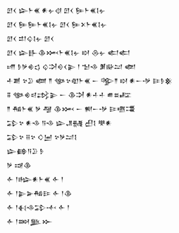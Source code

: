 <div class='block'>
<div class='line'>𒇻𒌋 𒇽𒈨𒌍 𒀭𒉡𒋼 𒇻𒌋 𒌉𒈨𒌍𒋙𒉡</div>
<div class='line'>𒇻𒌋 𒌉𒌉𒈨𒌍𒋙𒉡 𒇻𒌋 𒌉𒉽𒈨𒌍𒋙𒉡</div>
<div class='line'>𒇻𒌋 𒄥𒌒𒋙𒉡 𒇻𒌋</div>
<div class='line'>𒇻𒌋 𒇽𒃲𒆠𒈲𒈨𒌍𒋙𒉡 𒊭 𒁲𒉡 𒅗𒅗</div>
<div class='line'>𒋬 𒊩𒃻𒄯𒌓 𒌒𒋫𒀪𒌋𒉌 𒁹 𒈠𒈾 𒋠𒄫𒁺 𒅥</div>
<div class='line'>𒑏𒋢 𒆳𒊒 𒅘 𒈫 𒀲𒆳𒊏𒈨𒌍 𒀸 𒄊𒈫 𒊭 𒀭𒀸𒋩 𒄿𒊩𒆜</div>
<div class='line'>𒐉 𒀲𒄯𒁀𒃶𒉌 𒀸 𒆠𒋫 𒀭𒈦𒈦 𒌑𒊺𒊐</div>
<div class='line'>𒈫 𒄀𒈨𒌍 𒃻 𒆷 𒆠𒈲 𒀸 𒆍𒀸𒋩 𒄿𒍠𒃮</div>
<div class='line'>𒁉𒆳 𒀭𒈾 𒀀𒈾 𒇽𒂗𒉆 𒌷𒋙 𒋧𒀭</div>
<div class='line'>𒁉𒆳 𒍝𒆳 𒄭𒅁 𒆳𒃻𒁺𒋙</div>
<div class='line'>𒇽𒂵𒀀𒊒 𒊩</div>
<div class='line'>𒃻 𒀏𒆠</div>
<div class='line'>𒅆 𒁹𒈗𒀭𒈨𒌍 𒅆 𒁹</div>
<div class='line'>𒅆 𒁹𒉌𒅕𒄀𒄿 𒅆 𒁹𒆠</div>
<div class='line'>𒅆 𒁹𒈬𒈾𒁉𒋾 𒅆 𒁹</div>
<div class='line'>𒅆 𒁹𒇷𒆥𒁍</div>
</div>